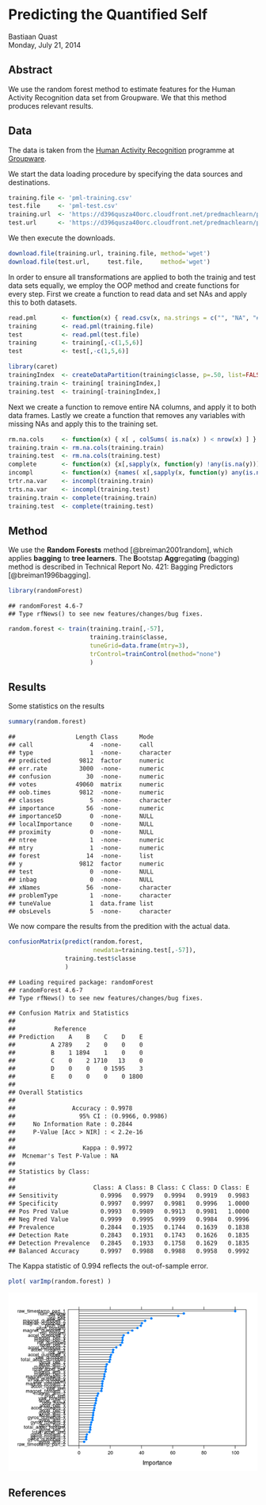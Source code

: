 # Predicting the Quantified Self
Bastiaan Quast  
Monday, July 21, 2014  

## Abstract
We use the random forest method to estimate features for the Human Activity Recognition data set from Groupware. We that this method produces relevant results.


## Data
The data is taken from the [Human Activity Recognition](http://groupware.les.inf.puc-rio.br/har) programme at [Groupware](http://groupware.les.inf.puc-rio.br/).

We start the data loading procedure by specifying the data sources and destinations.

```r
training.file <- 'pml-training.csv'
test.file     <- 'pml-test.csv'
training.url  <- 'https://d396qusza40orc.cloudfront.net/predmachlearn/pml-training.csv'
test.url      <- 'https://d396qusza40orc.cloudfront.net/predmachlearn/pml-testing.csv'
```
We then execute the downloads.

```r
download.file(training.url, training.file, method='wget')
download.file(test.url,     test.file,     method='wget')
```
In order to ensure all transformations are applied to both the trainig and test data sets equally, we employ the OOP method and create functions for every step. First we create a function to read data and set NAs and apply this to both datasets.

```r
read.pml       <- function(x) { read.csv(x, na.strings = c("", "NA", "#DIV/0!") ) }
training       <- read.pml(training.file)
test           <- read.pml(test.file)
training       <- training[,-c(1,5,6)]
test           <- test[,-c(1,5,6)]
```


```r
library(caret)
trainingIndex  <- createDataPartition(training$classe, p=.50, list=FALSE)
training.train <- training[ trainingIndex,]
training.test  <- training[-trainingIndex,]
```

Next we create a function to remove entire NA columns, and apply it to both data frames. Lastly we create a function that removes any variables with missing NAs and apply this to the training set.

```r
rm.na.cols     <- function(x) { x[ , colSums( is.na(x) ) < nrow(x) ] }
training.train <- rm.na.cols(training.train)
training.test  <- rm.na.cols(training.test)
complete       <- function(x) {x[,sapply(x, function(y) !any(is.na(y)))] }
incompl        <- function(x) {names( x[,sapply(x, function(y) any(is.na(y)))] ) }
trtr.na.var    <- incompl(training.train)
trts.na.var    <- incompl(training.test)
training.train <- complete(training.train)
training.test  <- complete(training.test)
```

## Method
We use the **Random Forests** method [@breiman2001random], which applies **bagging** to **tree learners**. The **B**ootstap **Agg**regat**ing** (bagging) method is described in Technical Report No. 421: Bagging Predictors [@breiman1996bagging].

```r
library(randomForest)
```

```
## randomForest 4.6-7
## Type rfNews() to see new features/changes/bug fixes.
```

```r
random.forest <- train(training.train[,-57],
                       training.train$classe,
                       tuneGrid=data.frame(mtry=3),
                       trControl=trainControl(method="none")
                       )
```


## Results
Some statistics on the results

```r
summary(random.forest)
```

```
##                 Length Class      Mode     
## call                4  -none-     call     
## type                1  -none-     character
## predicted        9812  factor     numeric  
## err.rate         3000  -none-     numeric  
## confusion          30  -none-     numeric  
## votes           49060  matrix     numeric  
## oob.times        9812  -none-     numeric  
## classes             5  -none-     character
## importance         56  -none-     numeric  
## importanceSD        0  -none-     NULL     
## localImportance     0  -none-     NULL     
## proximity           0  -none-     NULL     
## ntree               1  -none-     numeric  
## mtry                1  -none-     numeric  
## forest             14  -none-     list     
## y                9812  factor     numeric  
## test                0  -none-     NULL     
## inbag               0  -none-     NULL     
## xNames             56  -none-     character
## problemType         1  -none-     character
## tuneValue           1  data.frame list     
## obsLevels           5  -none-     character
```
We now compare the results from the predition with the actual data.

```r
confusionMatrix(predict(random.forest,
                        newdata=training.test[,-57]),
                training.test$classe
                )
```

```
## Loading required package: randomForest
## randomForest 4.6-7
## Type rfNews() to see new features/changes/bug fixes.
```

```
## Confusion Matrix and Statistics
## 
##           Reference
## Prediction    A    B    C    D    E
##          A 2789    2    0    0    0
##          B    1 1894    1    0    0
##          C    0    2 1710   13    0
##          D    0    0    0 1595    3
##          E    0    0    0    0 1800
## 
## Overall Statistics
##                                           
##                Accuracy : 0.9978          
##                  95% CI : (0.9966, 0.9986)
##     No Information Rate : 0.2844          
##     P-Value [Acc > NIR] : < 2.2e-16       
##                                           
##                   Kappa : 0.9972          
##  Mcnemar's Test P-Value : NA              
## 
## Statistics by Class:
## 
##                      Class: A Class: B Class: C Class: D Class: E
## Sensitivity            0.9996   0.9979   0.9994   0.9919   0.9983
## Specificity            0.9997   0.9997   0.9981   0.9996   1.0000
## Pos Pred Value         0.9993   0.9989   0.9913   0.9981   1.0000
## Neg Pred Value         0.9999   0.9995   0.9999   0.9984   0.9996
## Prevalence             0.2844   0.1935   0.1744   0.1639   0.1838
## Detection Rate         0.2843   0.1931   0.1743   0.1626   0.1835
## Detection Prevalence   0.2845   0.1933   0.1758   0.1629   0.1835
## Balanced Accuracy      0.9997   0.9988   0.9988   0.9958   0.9992
```
The Kappa statistic of 0.994 reflects the out-of-sample error.


```r
plot( varImp(random.forest) )
```

![plot of chunk plot](./README_files/figure-html/plot.png) 

## References
